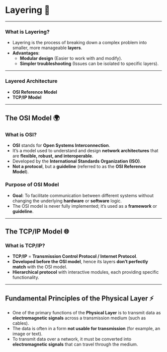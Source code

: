 # **Layering** 🔄

---

### **What is Layering?**

- Layering is the process of breaking down a complex problem into smaller, more manageable **layers**.
- **Advantages**:
  - **Modular design** (Easier to work with and modify).
  - **Simpler troubleshooting** (Issues can be isolated to specific layers).

---

### **Layered Architecture**

- **OSI Reference Model**
- **TCP/IP Model**

---

## **The OSI Model** 🌍

### **What is OSI?**

- **OSI** stands for **Open Systems Interconnection**.
- It’s a model used to understand and design **network architectures** that are **flexible, robust, and interoperable**.
- Developed by the **International Standards Organization (ISO)**.
- **Not a protocol**, but a **guideline** (referred to as the **OSI Reference Model**).

### **Purpose of OSI Model**

- **Goal**: To facilitate communication between different systems without changing the underlying **hardware** or **software** logic.
- The OSI model is never fully implemented; it’s used as a **framework** or **guideline**.

---

## **The TCP/IP Model** 🌐

### **What is TCP/IP?**

- **TCP/IP** = **Transmission Control Protocol / Internet Protocol**.
- **Developed before the OSI model**, hence its layers **don’t perfectly match** with the OSI model.
- **Hierarchical protocol** with interactive modules, each providing specific functionality.

---

## **Fundamental Principles of the Physical Layer** ⚡

- One of the primary functions of the **Physical Layer** is to transmit data as **electromagnetic signals** across a transmission medium (such as cables).
- The data is often in a form **not usable for transmission** (for example, an image or text).
- To transmit data over a network, it must be converted into **electromagnetic signals** that can travel through the medium.
